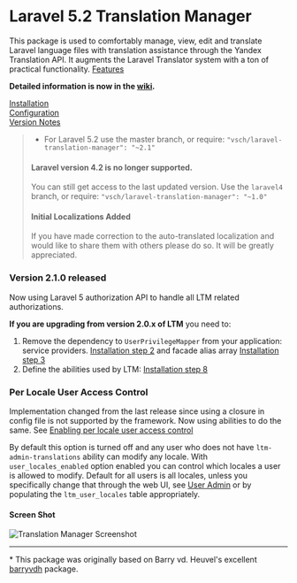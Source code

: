 
# Laravel 5.2 Translation Manager

This package is used to comfortably manage, view, edit and translate Laravel language files with
translation assistance through the Yandex Translation API. It augments the Laravel Translator
system with a ton of practical functionality. [Features]

**Detailed information is now in the [wiki].**

[Installation](../../wiki/Installation)  
[Configuration](../../wiki/Configuration)  
[Version Notes](versioninfo.md)  

> - For Laravel 5.2 use the master branch, or require: `"vsch/laravel-translation-manager":
>   "~2.1"`
>
> #### Laravel version 4.2 is no longer supported. 
> You can still get access to the last updated version. Use the `laravel4` branch, or require:
> `"vsch/laravel-translation-manager": "~1.0"`
>
> #### Initial Localizations Added
> If you have made correction to the auto-translated localization and would like to share them
> with others please do so. It will be greatly appreciated.


### Version 2.1.0 released

Now using Laravel 5 authorization API to handle all LTM related authorizations.

**If you are upgrading from version 2.0.x of LTM** you need to: 
 
1. Remove the dependency to `UserPrivilegeMapper` from your application: service providers.
   [Installation step 2](../../wiki/Installation#step2) and facade alias array
   [Installation step 3](../../wiki/Installation#step3)
2. Define the abilities used by LTM: [Installation step 8](../../wiki/Installation#step8)

### Per Locale User Access Control

Implementation changed from the last release since using a closure in config file is not
supported by the framework. Now using abilities to do the same. See
[Enabling per locale user access control](../../wiki/Configuration#enabling-per-locale-user-access-control)
    
By default this option is turned off and any user who does not have `ltm-admin-translations`
ability can modify any locale. With `user_locales_enabled` option enabled you can control which
locales a user is allowed to modify. Default for all users is all locales, unless you
specifically change that through the web UI, see
[User Admin](../../wiki/Web-Interface#user-admin) or by populating the `ltm_user_locales` table
appropriately.

#### Screen Shot

![Translation Manager Screenshot]

***

\* This package was originally based on Barry vd. Heuvel's excellent 
[barryvdh] package. 

[wiki]: ../../wiki

[Translation Manager Screenshot]: ../../wiki/images/ScreenShot_main.png
[Features]: ../../wiki/#features
[barryvdh]: https://github.com/barryvdh/laravel-translation-manager
[issue #14]: ../../issues/14
[publishing configuration]: ../../wiki/Installation#publish-config





